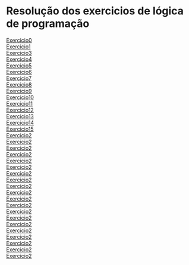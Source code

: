 # Resolução dos exercicios de lógica de programação
[Exercicio0](Exercicio0.txt) <br>
[Exercicio1](Exercicio%201.txt) <br>
[Exercicio3](Exercicio%203.ALG) <br>
[Exercicio4](Exercicio%204.ALG) <br>
[Exercicio5](Exercicio%205.ALG) <br>
[Exercicio6](Exercicio%206.ALG) <br>
[Exercicio7](Exercicio%207.ALG) <br>
[Exercicio8](Exercicio%208.ALG) <br>
[Exercicio9](Exercicio%209.ALG) <br>
[Exercicio10](Exercicio%2010.ALG) <br>
[Exercicio11](Exercicio%2011.ALG) <br>
[Exercicio12](Exercicio%2012.ALG) <br>
[Exercicio13](Exercicio%2013.ALG) <br>
[Exercicio14](Exercicio%2014.ALG) <br>
[Exercicio15](Exercicio%2015.ALG) <br>
[Exercicio2](Exercicio%209.ALG) <br>
[Exercicio2](Exercicio%209.ALG) <br>
[Exercicio2](Exercicio%209.ALG) <br>
[Exercicio2](Exercicio%209.ALG) <br>
[Exercicio2](Exercicio%209.ALG) <br>
[Exercicio2](Exercicio%209.ALG) <br>
[Exercicio2](Exercicio%209.ALG) <br>
[Exercicio2](Exercicio%209.ALG) <br>
[Exercicio2](Exercicio%209.ALG) <br>
[Exercicio2](Exercicio%209.ALG) <br>
[Exercicio2](Exercicio%209.ALG) <br>
[Exercicio2](Exercicio%209.ALG) <br>
[Exercicio2](Exercicio%209.ALG) <br>
[Exercicio2](Exercicio%209.ALG) <br>
[Exercicio2](Exercicio%209.ALG) <br>
[Exercicio2](Exercicio%209.ALG) <br>
[Exercicio2](Exercicio%209.ALG) <br>
[Exercicio2](Exercicio%209.ALG) <br>
[Exercicio2](Exercicio%209.ALG) <br>
[Exercicio2](Exercicio%209.ALG) <br>

